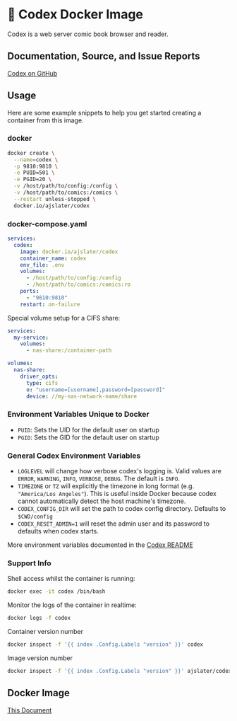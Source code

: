 # 🐳 Codex Docker Image

Codex is a web server comic book browser and reader.

## Documentation, Source, and Issue Reports

[Codex on GitHub](https://github.com/ajslater/codex)

## Usage

Here are some example snippets to help you get started creating a container from
this image.

### docker

```sh
docker create \
  --name=codex \
  -p 9810:9810 \
  -e PUID=501 \
  -e PGID=20 \
  -v /host/path/to/config:/config \
  -v /host/path/to/comics:/comics \
  --restart unless-stopped \
  docker.io/ajslater/codex
```

### docker-compose.yaml

```yaml
services:
  codex:
    image: docker.io/ajslater/codex
    container_name: codex
    env_file: .env
    volumes:
      - /host/path/to/config:/config
      - /host/path/to/comics:/comics:ro
    ports:
      - "9810:9810"
    restart: on-failure
```

Special volume setup for a CIFS share:

```yaml
services:
  my-service:
    volumes:
      - nas-share:/container-path

volumes:
  nas-share:
    driver_opts:
      type: cifs
      o: "username=[username],password=[password]"
      device: //my-nas-network-name/share
```

### Environment Variables Unique to Docker

- `PUID`: Sets the UID for the default user on startup
- `PGID`: Sets the GID for the default user on startup

### General Codex Environment Variables

- `LOGLEVEL` will change how verbose codex's logging is. Valid values are
  `ERROR`, `WARNING`, `INFO`, `VERBOSE`, `DEBUG`. The default is `INFO`.
- `TIMEZONE` or `TZ` will explicitly the timezone in long format (e.g.
  `"America/Los Angeles"`). This is useful inside Docker because codex cannot
  automatically detect the host machine's timezone.
- `CODEX_CONFIG_DIR` will set the path to codex config directory. Defaults to
  `$CWD/config`
- `CODEX_RESET_ADMIN=1` will reset the admin user and its password to defaults
  when codex starts.

More environment variables documented in the
[Codex README](https://github.com/ajslater/codex?tab=readme-ov-file#environment-variables)

### Support Info

Shell access whilst the container is running:

```sh
docker exec -it codex /bin/bash
```

Monitor the logs of the container in realtime:

```sh
docker logs -f codex
```

Container version number

```sh
docker inspect -f '{{ index .Config.Labels "version" }}' codex
```

Image version number

```sh
docker inspect -f '{{ index .Config.Labels "version" }}' ajslater/codex
```

## Docker Image

[This Document](https://hub.docker.com/r/ajslater/codex)
